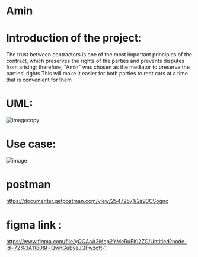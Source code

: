 # Amin

# Introduction of the project:
The trust between contractors is one of the most important principles of the contract, which preserves the rights of the parties and prevents disputes from arising; therefore, "Amin" was chosen as the mediator to preserve the parties' rights
This will make it easier for both parties to rent cars at a time that is convenient for them

#  UML:
![imagecopy](https://user-images.githubusercontent.com/88631496/222143863-9d917d24-279f-4b14-bc82-c1157aef5807.png)
#  Use case:

![image](https://user-images.githubusercontent.com/88631496/222144030-37f38946-129c-449d-b6be-fb27580e49b2.png)

# postman
https://documenter.getpostman.com/view/25472571/2s93CSoqnc
# figma link :
https://www.figma.com/file/yQQAaA3Mep2YMeRuFKi2ZG/Untitled?node-id=72%3A1180&t=QwhGuByeJQFwzoft-1




